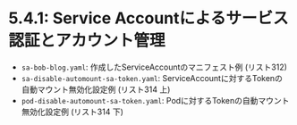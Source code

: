 # **5.4.1**: Service Accountによるサービス認証とアカウント管理

- `sa-bob-blog.yaml`: 作成したServiceAccountのマニフェスト例 (リスト312)
- `sa-disable-automount-sa-token.yaml`: ServiceAccountに対するTokenの自動マウント無効化設定例 (リスト314 上)
- `pod-disable-automount-sa-token.yaml`: Podに対するTokenの自動マウント無効化設定例 (リスト314 下)
